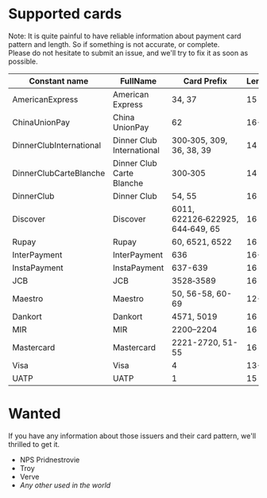 # Supported cards

Note: It is quite painful to have reliable information about payment card pattern and length. So if something is not accurate, or complete.    
Please do not hesitate to submit an issue, and we'll try to fix it as soon as possible.

| Constant name | FullName | Card Prefix | Length | 
| ------------- | -------- | ----------- | ------ |
| AmericanExpress | American Express | 34, 37 | 15 | 
| ChinaUnionPay | China UnionPay | 62 | 16-19 |
| DinnerClubInternational | Dinner Club International | 300‑305, 309, 36, 38, 39 | 14 |
| DinnerClubCarteBlanche | Dinner Club Carte Blanche | 300‑305 | 14 | 
| DinnerClub | Dinner Club | 54, 55 | 16 | 
| Discover | Discover | 6011, 622126‑622925, 644‑649, 65 | 16 |
| Rupay | Rupay | 60, 6521, 6522 | 16 |
| InterPayment | InterPayment | 636 | 16-19 |
| InstaPayment | InstaPayment | 637-639 | 16 | 
| JCB | JCB | 3528‑3589 | 16 |
| Maestro | Maestro | 50, 56-58, 60-69 | 12-19 |
| Dankort | Dankort | 4571, 5019 | 16 |
| MIR | MIR | 2200–2204 | 16 |
| Mastercard | Mastercard | 2221-2720, 51-55 | 16 |
| Visa | Visa | 4 | 13-19 |
| UATP | UATP | 1 | 15 |

# Wanted

If you have any information about those issuers and their card pattern, we'll thrilled to get it.

+  NPS Pridnestrovie
+  Troy
+  Verve
+  *Any other used in the world*
